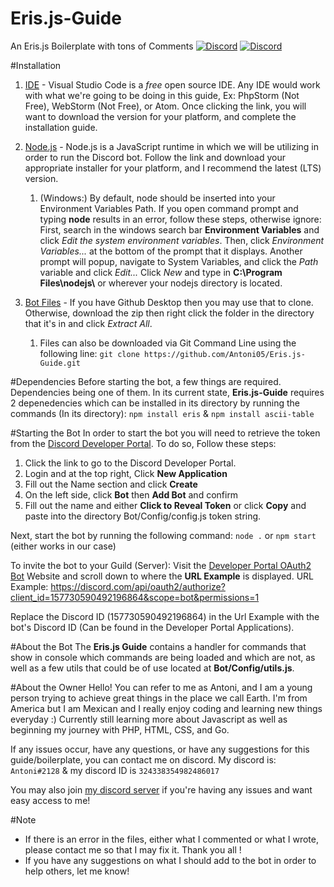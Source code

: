 # Eris.js-Guide
An Eris.js Boilerplate with tons of Comments [![Discord](https://img.shields.io/discord/604134680517804033?color=blue&label=Chat&style=plastic)](https://discord.gg/WNQRVSj) [![Discord](https://img.shields.io/github/stars/Antoni05/Eris.js-Guide?color=blue&label=Stars&style=plastic)](https://github.com/Antoni05/Eris.js-Guide)

#Installation

1. [IDE](https://code.visualstudio.com/) - Visual Studio Code is a *free* open source IDE. Any IDE would work with what we're going to be doing in this guide, Ex: PhpStorm (Not Free), WebStorm (Not Free), or Atom. Once clicking the link, you will want to download the version for your platform, and complete the installation guide. 

1. [Node.js](https://nodejs.org/en/download/) - Node.js is a JavaScript runtime in which we will be utilizing in order to run the Discord bot. Follow the link and download your appropriate installer for your platform, and I recommend the latest (LTS) version. 
    1. (Windows:) By default, node should be inserted into your Environment Variables Path. If you open command prompt and typing **node** results in an error, follow these steps, otherwise ignore: First, search in the windows search bar **Environment Variables** and click *Edit the system environment variables*. Then, click *Environment Variables...* at the bottom of the prompt that it displays. Another prompt will popup, navigate to System Variables, and click the *Path* variable and click *Edit...* Click *New* and type in **C:\Program Files\nodejs\\** or wherever your nodejs directory is located.
    
1. [Bot Files](https://github.com/Antoni05/Eris.js-Guide/archive/master.zip) - If you have Github Desktop then you may use that to clone. Otherwise, download the zip then right click the folder in the directory that it's in and click *Extract All*. 
    1. Files can also be downloaded via Git Command Line using the following line: `git clone https://github.com/Antoni05/Eris.js-Guide.git`
    
#Dependencies
Before starting the bot, a few things are required. Dependencies being one of them. In its current state, **Eris.js-Guide** requires 2 depenedencies which can be installed in its directory by running the commands (In its directory): `npm install eris` & `npm install ascii-table`    
    
#Starting the Bot
In order to start the bot you will need to retrieve the token from the [Discord Developer Portal](https://discord.com/developers/applications). To do so, Follow these steps:
1. Click the link to go to the Discord Developer Portal.
1. Login and at the top right, Click **New Application**
1. Fill out the Name section and click **Create**
1. On the left side, click **Bot** then **Add Bot** and confirm
1. Fill out the name and either **Click to Reveal Token** or click **Copy** and paste into the directory Bot/Config/config.js token string.

Next, start the bot by running the following command: `node .` or `npm start` (either works in our case)

To invite the bot to your Guild (Server): Visit the [Developer Portal OAuth2 Bot](https://discord.com/developers/docs/topics/oauth2#bots) Website and scroll down to where the **URL Example** is displayed. URL Example: https://discord.com/api/oauth2/authorize?client_id=157730590492196864&scope=bot&permissions=1

Replace the Discord ID (157730590492196864) in the Url Example with the bot's Discord ID (Can be found in the Developer Portal Applications). 

#About the Bot
The **Eris.js Guide** contains a handler for commands that show in console which commands are being loaded and which are not, as well as a few utils that could be of use located at **Bot/Config/utils.js**.

#About the Owner
Hello! You can refer to me as Antoni, and I am a young person trying to achieve great things in the place we call Earth. I'm from America but I am Mexican and I really enjoy coding and learning new things everyday :) Currently still learning more about Javascript as well as beginning my journey with PHP, HTML, CSS, and Go.

If any issues occur, have any questions, or have any suggestions for this guide/boilerplate, you can contact me on discord. My discord is: `Antoni#2128` & my discord ID is `324338354982486017`

You may also join [my discord server](https://discord.gg/WNQRVSj) if you're having any issues and want easy access to me!

#Note
- If there is an error in the files, either what I commented or what I wrote, please contact me so that I may fix it. Thank you all ! 
- If you have any suggestions on what I should add to the bot in order to help others, let me know!







